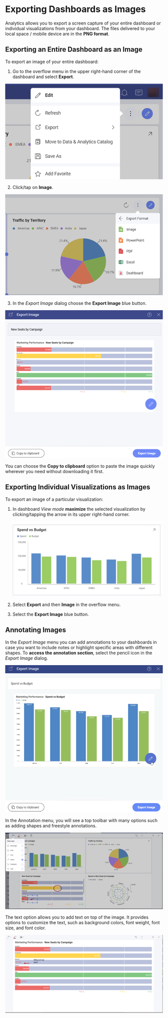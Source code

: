 # Exporting Dashboards as Images

Analytics allows you to export a screen capture of your entire dashboard or
individual visualizations from your dashboard. The files delivered to
your local space / mobile device are in the **PNG format**.

## Exporting an Entire Dashboard as an Image

To export an image of your entire dashboard:

1.  Go to the overflow menu in the upper right-hand corner of the
    dashboard and select **Export**.

  ![Export option in the list of options in the overflow menu](images/export-option-overflow-menu.png)

2. Click/tap on **Image**.

  ![Image option in the list of formats](images/image-export-format.png)

3.  In the *Export Image* dialog choose the **Export Image** blue button.

 ![Export image button in the export image dialog](images/export-image-dialog.png)

You can choose the **Copy to clipboard** option to paste the image quickly
wherever you need without downloading it first.

## Exporting Individual Visualizations as Images

To export an image of a particular visualization:

1.  In dashboard *View mode* **maximize** the selected visualization by
    clicking/tapping the arrow in its upper right-hand corner.

    ![Using the arrow from the upper-right corner to open a visualization](images/export-visualization.png)

2.  Select **Export** and then **Image** in the overflow menu.

3.  Select the **Export Image** blue button.

<a name='annotating'></a>
## Annotating Images

In the *Export Image* menu you can add annotations to your dashboards in
case you want to include notes or highlight specific areas with
different shapes. To **access the annotation section**, select the
pencil icon in the *Export Image* dialog.

![Accessing Image Annotation Menu](images/export-images-annotation.png)

In the Annotation menu, you will see a top toolbar with many options
such as adding shapes and freestyle annotations.

![ Toolbar with different shapes options](images/export-image-toolbar.png)

The text option allows you to add text on top of the image. It provides
options to customize the text, such as background colors, font weight,
font size, and font color.

![Adding text in image annotation](images/text-option-in-export-image.png)
